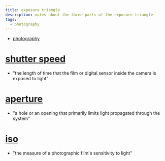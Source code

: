 ```yaml
---
title: exposure triangle
description: notes about the three parts of the exposure triangle
tags:
  - photography
---
```

- [photography](docs/photography/index.md)
# [shutter speed](shutter-speed.md)
- "the length of time that the film or digital sensor inside the camera is exposed to light"
# [aperture](aperture.md)
- "a hole or an opening that primarily limits light propagated through the system"
# [iso](iso.md)
- "the measure of a photographic film's sensitivity to light"